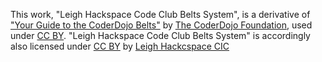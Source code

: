 This work, "Leigh Hackspace Code Club Belts System", is a derivative of ["Your Guide to the CoderDojo Belts"](http://kata.coderdojo.com/wiki/Belts) by [The CoderDojo Foundation](https://coderdojo.com/), used under [CC BY](https://creativecommons.org/licenses/by/3.0/). "Leigh Hackspace Code Club Belts System" is accordingly also licensed under [CC BY](https://creativecommons.org/licenses/by/3.0/) by [Leigh Hackcspace CIC](http://www.leighhack.org)
